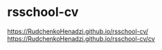 # rsschool-cv
https://RudchenkoHenadzi.github.io/rsschool-cv/ 
https://RudchenkoHenadzi.github.io/rsschool-cv/cv
